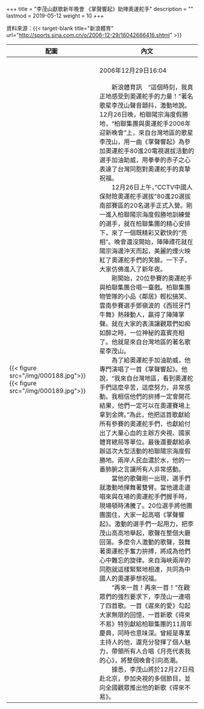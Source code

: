 +++
title = "李茂山獻歌新年晚會 《掌聲響起》助陣奧運舵手"
description = ""
lastmod = 2019-05-12
weight = 10
+++

資料來源：{{< target-blank title="新浪體育" url="http://sports.sina.com.cn/o/2006-12-29/16042666416.shtml" >}}

配圖  | 內文 
--------------|-------
{{< figure src="/img/000188.jpg">}}{{< figure src="/img/000189.jpg">}}|<br>2006年12月29日16:04<br><br>　　新浪體育訊　“這個時刻，我真正地感受到奧運舵手的力量！”著名歌星李茂山聲音顫抖，激動地說。12月26日晚，柏聯陽宗海度假勝地，“柏聯集團與奧運舵手2006年迎新晚會”上，來自台灣地區的歌星李茂山，用一曲《掌聲響起》為參加奧運舵手80進20電視選拔活動的選手加油助威，用拳拳的赤子之心表達了台灣同胞對奧運舵手的真摯祝福。<br>　　12月26日上午，”CCTV中國人保財險奧運舵手選拔”80進20選拔南部賽區的20名選手正式入營。剛一進入柏聯陽宗海度假勝地訓練營的選手，就在柏聯集團的精心安排下，來了一個既精彩又歡快的“亮相”。晚會還沒開始，陣陣禮花就在陽宗海邊沖天而起，美麗的煙火映紅了奧運舵手們的笑臉。一下子，大家仿佛進入了新年夜。<br>　　剛開始，20位參賽的奧運舵手與柏聯集團合唱一臺戲。柏聯集團物管隊的小品《鄰居》輕松搞笑、雲南參賽選手鄧嶺波的《西班牙鬥牛舞》熱辣動人，贏得了陣陣掌聲。就在大家的表演讓觀眾們如痴如醉之時，一位神秘的嘉賓亮相了。他就是來自台灣地區的著名歌星李茂山。<br>　　為了給奧運舵手加油助威，他專門演唱了一首《掌聲響起》。他說，“我來自台灣地區，看到奧運舵手們這麼辛苦，這麼努力，非常感動。我相信他們的拚搏一定會開花結果，他們一定可以在奧運賽場上拿到金牌。”為此，他把這首歌獻給所有參賽的奧運舵手們，也獻給付出了大量心血的主辦方央視、國家體育總局等單位。最後還要獻給承辦這次大型活動的柏聯陽宗海度假勝地。兩岸人民血濃於水，他的一番肺腑之言讓所有人非常感動。<br>　　當他的歌聲剛一出現，選手們就激動地揮舞著雙臂。當他邊走邊唱來與在場的奧運舵手們握手時，現場頓時沸騰了。20位選手將他團團圍住，大家一起高唱《掌聲響起》。激動的選手們一起用力，把李茂山高高地舉起，歌聲在整個大廳回蕩。多麼令人激動的歌聲，鼓舞著奧運舵手奮力拚搏，將成為他們心中難忘的旋律。來自海峽兩岸的同胞就這樣緊緊地相連，共同為中國人的奧運夢想祝福。<br>　　“再來一首！再來一首！”在觀眾們的強烈要求下，李茂山一連唱了四首歌。一首《遲來的愛》勾起大家無限的回憶，一首新歌《得來不易》特別獻給柏聯集團的11周年慶典，同時也意味深。曾經是專業主持人的他，還充分發揮了個人魅力，帶領所有人合唱《月亮代表我的心》，將整個晚會引向高潮。<br>　　據悉，李茂山將於12月27日飛赴北京，參加央視的多個節目，並向全國觀眾推出他的新歌《得來不易》。


